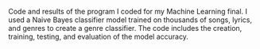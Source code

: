 Code and results of the program I coded for my Machine Learning final. I used a Naive Bayes classifier model trained on thousands of songs, lyrics, and genres to create a genre classifier. The code includes the creation, training, testing, and evaluation of the model accuracy. 
